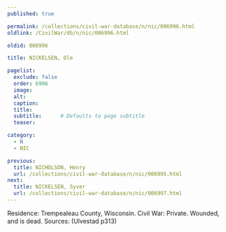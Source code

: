 ```yaml
---
published: true

permalink: /collections/civil-war-database/n/nic/006996.html
oldlink: /CivilWar/db/n/nic/006996.html

oldid: 006996

title: NICKELSEN, Ole

pagelist:
  exclude: false
  order: 6996
  image: 
  alt:
  caption:
  title:
  subtitle:      # Defaults to page subtitle
  teaser:

category: 
  - N 
  - NIC

previous:
  title: NICHOLSON, Henry
  url: /collections/civil-war-database/n/nic/006995.html  
next:
  title: NICKELSEN, Syver
  url: /collections/civil-war-database/n/nic/006997.html   
---
```

Residence: Trempealeau County, Wisconsin. Civil War: Private. Wounded, and &#147;is dead&#148;. Sources: (Ulvestad p313)
